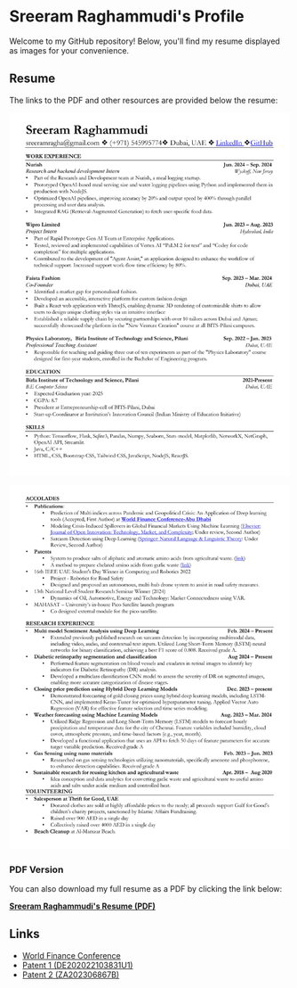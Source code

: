 # Sreeram Raghammudi's Profile

Welcome to my GitHub repository! Below, you'll find my resume displayed as images for your convenience.

## Resume

The links to the PDF and other resources are provided below the resume:

![Sreeram Raghammudi's Resume - Page 1](./resume_jpegs/Sreeram_Profile_page-0001.jpg)

![Sreeram Raghammudi's Resume - Page 2](./resume_jpegs/Sreeram_Profile_page-0002.jpg)

### PDF Version
You can also download my full resume as a PDF by clicking the link below:

[**Sreeram Raghammudi's Resume (PDF)**](./Sreeram_Profile.pdf)

## Links

- [World Finance Conference](https://www.world-finance-conference.com/)
- [Patent 1 (DE202022103831U1)](https://patents.google.com/patent/DE202022103831U1/en?q=(Raghammudi)&oq=Raghammudi)
- [Patent 2 (ZA202306867B)](https://patents.google.com/patent/ZA202306867B/en?q=(Raghammudi)&oq=Raghammudi)
